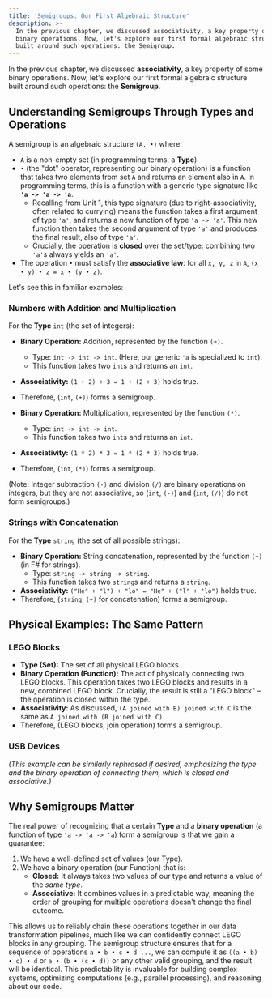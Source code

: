```yaml
---
title: 'Semigroups: Our First Algebraic Structure'
description: >-
  In the previous chapter, we discussed associativity, a key property of some
  binary operations. Now, let's explore our first formal algebraic structure
  built around such operations: the Semigroup.
---
```

In the previous chapter, we discussed **associativity**, a key property of some binary operations. Now, let's explore our first formal algebraic structure built around such operations: the **Semigroup**.

## Understanding Semigroups Through Types and Operations

A semigroup is an algebraic structure `(A, •)` where:

*   `A` is a non-empty set (in programming terms, a **Type**).
*   `•` (the "dot" operator, representing our binary operation) is a function that takes two elements from set `A` and returns an element also in `A`. In programming terms, this is a function with a generic type signature like **`'a -> 'a -> 'a`**.
    *   Recalling from Unit 1, this type signature (due to right-associativity, often related to currying) means the function takes a first argument of type `'a'`, and returns a new function of type `'a -> 'a'`. This new function then takes the second argument of type `'a'` and produces the final result, also of type `'a'`.
    *   Crucially, the operation is **closed** over the set/type: combining two `'a'`s always yields an `'a'`.
*   The operation `•` must satisfy the **associative law**: for all `x, y, z` in `A`, `(x • y) • z = x • (y • z)`.

Let's see this in familiar examples:

### Numbers with Addition and Multiplication

For the **Type** `int` (the set of integers):

*   **Binary Operation:** Addition, represented by the function `(+)`.
    *   Type: `int -> int -> int`. (Here, our generic `'a` is specialized to `int`).
    *   This function takes two `int`s and returns an `int`.
*   **Associativity:** `(1 + 2) + 3 = 1 + (2 + 3)` holds true.
*   Therefore, (`int`, `(+)`) forms a semigroup.

*   **Binary Operation:** Multiplication, represented by the function `(*)`.
    *   Type: `int -> int -> int`.
    *   This function takes two `int`s and returns an `int`.
*   **Associativity:** `(1 * 2) * 3 = 1 * (2 * 3)` holds true.
*   Therefore, (`int`, `(*)`) forms a semigroup.

(Note: Integer subtraction `(-)` and division `(/)` are binary operations on integers, but they are not associative, so (`int`, `(-)`) and (`int`, `(/)`) do not form semigroups.)

### Strings with Concatenation

For the **Type** `string` (the set of all possible strings):

*   **Binary Operation:** String concatenation, represented by the function `(+)` (in F# for strings).
    *   Type: `string -> string -> string`.
    *   This function takes two `string`s and returns a `string`.
*   **Associativity:** `("He" + "l") + "lo" = "He" + ("l" + "lo")` holds true.
*   Therefore, (`string`, `(+)` for concatenation) forms a semigroup.

## Physical Examples: The Same Pattern

### LEGO Blocks

*   **Type (Set):** The set of all physical LEGO blocks.
*   **Binary Operation (Function):** The act of physically connecting two LEGO blocks. This operation takes two LEGO blocks and results in a new, combined LEGO block. Crucially, the result is still a "LEGO block" – the operation is closed within the type.
*   **Associativity:** As discussed, `(A joined with B) joined with C` is the same as `A joined with (B joined with C)`.
*   Therefore, (LEGO blocks, join operation) forms a semigroup.

### USB Devices
*(This example can be similarly rephrased if desired, emphasizing the type and the binary operation of connecting them, which is closed and associative.)*

## Why Semigroups Matter

The real power of recognizing that a certain **Type** and a **binary operation** (a function of type `'a -> 'a -> 'a`) form a semigroup is that we gain a guarantee:

1.  We have a well-defined set of values (our Type).
2.  We have a binary operation (our Function) that is:
    *   **Closed:** It always takes two values of our type and returns a value of the *same type*.
    *   **Associative:** It combines values in a predictable way, meaning the order of grouping for multiple operations doesn't change the final outcome.

This allows us to reliably chain these operations together in our data transformation pipelines, much like we can confidently connect LEGO blocks in any grouping. The semigroup structure ensures that for a sequence of operations `a • b • c • d ...`, we can compute it as `((a • b) • c) • d` or `a • (b • (c • d))` or any other valid grouping, and the result will be identical. This predictability is invaluable for building complex systems, optimizing computations (e.g., parallel processing), and reasoning about our code.
